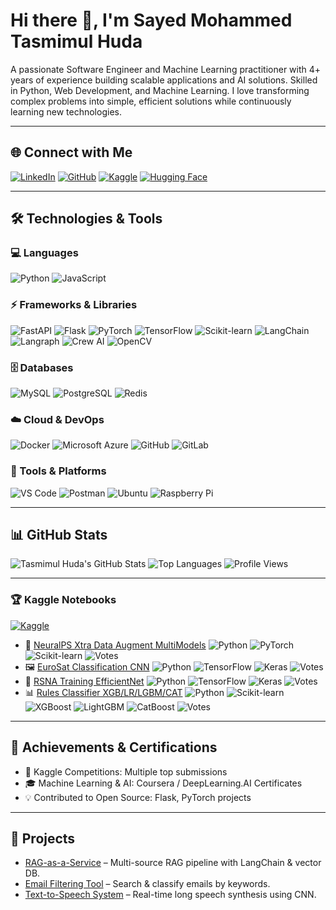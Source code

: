 # Hi there 👋, I'm Sayed Mohammed Tasmimul Huda

A passionate Software Engineer and Machine Learning practitioner with 4+ years of experience building scalable applications and AI solutions. Skilled in Python, Web Development, and Machine Learning. I love transforming complex problems into simple, efficient solutions while continuously learning new technologies.

---

## 🌐 Connect with Me
[![LinkedIn](https://img.shields.io/badge/LinkedIn-Profile-blue?style=flat&logo=linkedin&logoColor=white)](https://www.linkedin.com/in/sayed-mohammed-tasmimul-huda/)
[![GitHub](https://img.shields.io/badge/GitHub-Profile-181717?style=flat&logo=github&logoColor=white)](https://github.com/tasmimul-huda)
[![Kaggle](https://img.shields.io/badge/Kaggle-Profile-20BEFF?style=flat&logo=kaggle&logoColor=white)](https://www.kaggle.com/tasmim)
[![Hugging Face](https://img.shields.io/badge/Hugging%20Face-Profile-FF6C37?style=flat&logo=huggingface&logoColor=white)](https://huggingface.co/tasmimulhuda)

---

## 🛠 Technologies & Tools

### 💻 Languages
![Python](https://img.shields.io/badge/Python-3776AB?style=flat&logo=python&logoColor=white)
![JavaScript](https://img.shields.io/badge/JavaScript-F7DF1E?style=flat&logo=javascript&logoColor=black)

### ⚡ Frameworks & Libraries
![FastAPI](https://img.shields.io/badge/FastAPI-009688?style=flat&logo=fastapi&logoColor=white)
![Flask](https://img.shields.io/badge/Flask-000000?style=flat&logo=flask&logoColor=white)
![PyTorch](https://img.shields.io/badge/PyTorch-EE4C2C?style=flat&logo=pytorch&logoColor=white)
![TensorFlow](https://img.shields.io/badge/TensorFlow-FF6F00?style=flat&logo=tensorflow&logoColor=white)
![Scikit-learn](https://img.shields.io/badge/Scikit--learn-F7931E?style=flat&logo=scikit-learn&logoColor=white)
![LangChain](https://img.shields.io/badge/LangChain-000000?style=flat&logo=LangChain&logoColor=white)
![Langraph](https://img.shields.io/badge/Langraph-4B4B4B?style=flat&logo=github&logoColor=white) <!-- placeholder -->
![Crew AI](https://img.shields.io/badge/CrewAI-4B4B4B?style=flat&logo=github&logoColor=white) <!-- placeholder -->
![OpenCV](https://img.shields.io/badge/OpenCV-5C3EE8?style=flat&logo=opencv&logoColor=white)

### 🗄 Databases
![MySQL](https://img.shields.io/badge/MySQL-4479A1?style=flat&logo=mysql&logoColor=white)
![PostgreSQL](https://img.shields.io/badge/PostgreSQL-336791?style=flat&logo=postgresql&logoColor=white)
![Redis](https://img.shields.io/badge/Redis-DC382D?style=flat&logo=redis&logoColor=white)

### ☁️ Cloud & DevOps
![Docker](https://img.shields.io/badge/Docker-2496ED?style=flat&logo=docker&logoColor=white)
![Microsoft Azure](https://img.shields.io/badge/Azure-0089D6?style=flat&logo=microsoft-azure&logoColor=white)
![GitHub](https://img.shields.io/badge/GitHub-181717?style=flat&logo=github&logoColor=white)
![GitLab](https://img.shields.io/badge/GitLab-FCA121?style=flat&logo=gitlab&logoColor=white)

### 🔧 Tools & Platforms
![VS Code](https://img.shields.io/badge/VSCode-007ACC?style=flat&logo=visual-studio-code&logoColor=white)
![Postman](https://img.shields.io/badge/Postman-FF6C37?style=flat&logo=postman&logoColor=white)
![Ubuntu](https://img.shields.io/badge/Ubuntu-E95420?style=flat&logo=ubuntu&logoColor=white)
![Raspberry Pi](https://img.shields.io/badge/RaspberryPi-A22846?style=flat&logo=raspberry-pi&logoColor=white)

---

## 📊 GitHub Stats
![Tasmimul Huda's GitHub Stats](https://github-readme-stats.vercel.app/api?username=tasmimul-huda&show_icons=true&theme=tokyonight)
![Top Languages](https://github-readme-stats.vercel.app/api/top-langs/?username=tasmimul-huda&layout=compact&theme=tokyonight)
![Profile Views](https://komarev.com/ghpvc/?username=tasmimul-huda&color=blue)

---

### 🏆 Kaggle Notebooks
[![Kaggle](https://img.shields.io/badge/Kaggle-Profile-20BEFF?style=flat&logo=kaggle&logoColor=white)](https://www.kaggle.com/tasmim)

<!-- BEGIN KAGGLE NOTEBOOKS -->
<!-- This section will be automatically updated by update_kaggle_votes.py -->
- 🧠 [NeuralPS Xtra Data Augment MultiModels](https://www.kaggle.com/code/tasmim/neuralps-xtra-data-augment-multimodels) ![Python](https://img.shields.io/badge/Python-3776AB?style=flat&logo=python&logoColor=white) ![PyTorch](https://img.shields.io/badge/PyTorch-EE4C2C?style=flat&logo=pytorch&logoColor=white) ![Scikit-learn](https://img.shields.io/badge/Scikit--learn-F7931E?style=flat&logo=scikit-learn&logoColor=white) ![Votes](https://img.shields.io/badge/Votes-0-blue?style=flat&logo=kaggle&logoColor=white)
- 🖼️ [EuroSat Classification CNN](https://www.kaggle.com/code/tasmim/eurosat-classification-cnn) ![Python](https://img.shields.io/badge/Python-3776AB?style=flat&logo=python&logoColor=white) ![TensorFlow](https://img.shields.io/badge/TensorFlow-FF6F00?style=flat&logo=tensorflow&logoColor=white) ![Keras](https://img.shields.io/badge/Keras-D00000?style=flat&logo=keras&logoColor=white) ![Votes](https://img.shields.io/badge/Votes-0-blue?style=flat&logo=kaggle&logoColor=white)
- 🤖 [RSNA Training EfficientNet](https://www.kaggle.com/code/tasmim/rsna-training-efficientnet) ![Python](https://img.shields.io/badge/Python-3776AB?style=flat&logo=python&logoColor=white) ![TensorFlow](https://img.shields.io/badge/TensorFlow-FF6F00?style=flat&logo=tensorflow&logoColor=white) ![Keras](https://img.shields.io/badge/Keras-D00000?style=flat&logo=keras&logoColor=white) ![Votes](https://img.shields.io/badge/Votes-0-blue?style=flat&logo=kaggle&logoColor=white)
- 📊 [Rules Classifier XGB/LR/LGBM/CAT](https://www.kaggle.com/code/tasmim/rules-classifier-xgb-lr-lgbm-cat) ![Python](https://img.shields.io/badge/Python-3776AB?style=flat&logo=python&logoColor=white) ![Scikit-learn](https://img.shields.io/badge/Scikit--learn-F7931E?style=flat&logo=scikit-learn&logoColor=white) ![XGBoost](https://img.shields.io/badge/XGBoost-0E8A16?style=flat&logo=xgboost&logoColor=white) ![LightGBM](https://img.shields.io/badge/LightGBM-00AABB?style=flat&logo=lightgbm&logoColor=white) ![CatBoost](https://img.shields.io/badge/CatBoost-FF6600?style=flat&logo=catboost&logoColor=white) ![Votes](https://img.shields.io/badge/Votes-0-blue?style=flat&logo=kaggle&logoColor=white)
<!-- END KAGGLE NOTEBOOKS -->

---

## 🏅 Achievements & Certifications
- 🥇 Kaggle Competitions: Multiple top submissions  
- 🎓 Machine Learning & AI: Coursera / DeepLearning.AI Certificates  
- 💡 Contributed to Open Source: Flask, PyTorch projects  

---

## 📁 Projects
- [RAG-as-a-Service](https://github.com/tasmimul-huda/raas) – Multi-source RAG pipeline with LangChain & vector DB.  
- [Email Filtering Tool](https://github.com/tasmimul-huda/email-filter) – Search & classify emails by keywords.  
- [Text-to-Speech System](https://github.com/tasmimul-huda/byakto-speech) – Real-time long speech synthesis using CNN.  
